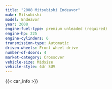 ```yaml
---
title: "2008 Mitsubishi Endeavor"
make: Mitsubishi
model: Endeavor
year: 2008
engine-fuel-type: premium unleaded (required)
engine-hp: 225
engine-cylinders: 6
transmission-type: Automatic
driven-wheels: Front wheel drive
number-of-doors: 4
market-category: Crossover
vehicle-size: Midsize
vehicle-style: 4dr SUV
---
```


{{< car_info >}}
